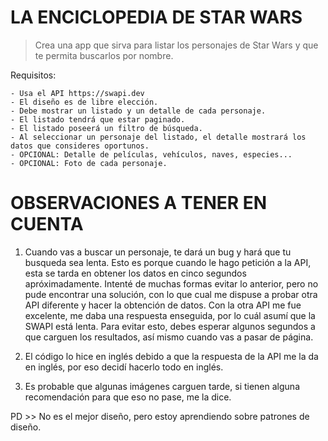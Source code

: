 # LA ENCICLOPEDIA DE STAR WARS 

> Crea una app que sirva para listar los personajes de Star Wars y que te permita buscarlos por nombre.

Requisitos:

    - Usa el API https://swapi.dev
    - El diseño es de libre elección.
    - Debe mostrar un listado y un detalle de cada personaje.
    - El listado tendrá que estar paginado.
    - El listado poseerá un filtro de búsqueda.
    - Al seleccionar un personaje del listado, el detalle mostrará los datos que consideres oportunos.
    - OPCIONAL: Detalle de películas, vehículos, naves, especies...
    - OPCIONAL: Foto de cada personaje.


# OBSERVACIONES A TENER EN CUENTA

1. Cuando vas a buscar un personaje, te dará un bug y hará que tu busqueda sea lenta. Esto es porque cuando le hago petición a la API, esta se tarda en obtener los datos en cinco segundos apróximadamente. Intenté de muchas formas evitar lo anterior, pero no pude encontrar una solución, con lo que cual me dispuse a probar otra API diferente y hacer la obtención de datos. Con la otra API me fue excelente, me daba una respuesta enseguida, por lo cuál asumí que la SWAPI está lenta. Para evitar esto, debes esperar algunos segundos a que carguen los resultados, así mismo cuando vas a pasar de página. 

2. El código lo hice en inglés debido a que la respuesta de la API me la da en inglés, por eso decidí hacerlo todo en inglés.

3. Es probable que algunas imágenes carguen tarde, si tienen alguna recomendación para que eso no pase, me la dice. 

PD >> No es el mejor diseño, pero estoy aprendiendo sobre patrones de diseño. 
